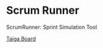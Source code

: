 # Scrum Runner
ScrumRunner: Sprint Simulation Tool

[Taiga Board](https://tree.taiga.io/project/isingh27-ser515-fall23-project-template)
